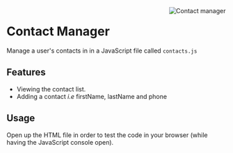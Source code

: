 <img src="https://img.icons8.com/wired/128/000000/contacts.png" align="right" title="Contact manager" alt="Contact manager" />

# Contact Manager
Manage a user's contacts in in a JavaScript file called `contacts.js`

## Features
* Viewing the contact list.
* Adding a contact *i.e* firstName, lastName and phone


## Usage
Open up the HTML file in order to test the code in your browser (while having the JavaScript console open).
